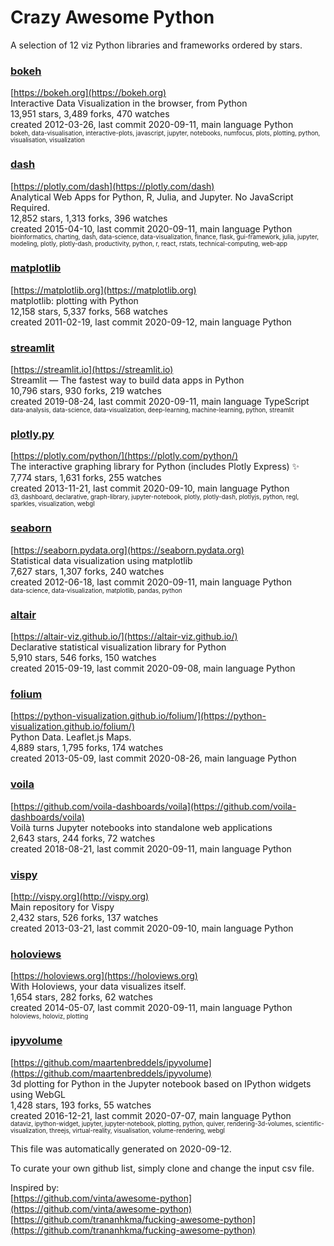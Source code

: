 # Crazy Awesome Python
A selection of 12 viz Python libraries and frameworks ordered by stars.  


### [bokeh](https://github.com/bokeh/bokeh)  
[https://bokeh.org](https://bokeh.org)  
Interactive Data Visualization in the browser, from  Python  
13,951 stars, 3,489 forks, 470 watches  
created 2012-03-26, last commit 2020-09-11, main language Python  
<sub><sup>bokeh, data-visualisation, interactive-plots, javascript, jupyter, notebooks, numfocus, plots, plotting, python, visualisation, visualization</sup></sub>


### [dash](https://github.com/plotly/dash)  
[https://plotly.com/dash](https://plotly.com/dash)  
Analytical Web Apps for Python, R, Julia, and Jupyter. No JavaScript Required.  
12,852 stars, 1,313 forks, 396 watches  
created 2015-04-10, last commit 2020-09-11, main language Python  
<sub><sup>bioinformatics, charting, dash, data-science, data-visualization, finance, flask, gui-framework, julia, jupyter, modeling, plotly, plotly-dash, productivity, python, r, react, rstats, technical-computing, web-app</sup></sub>


### [matplotlib](https://github.com/matplotlib/matplotlib)  
[https://matplotlib.org](https://matplotlib.org)  
matplotlib: plotting with Python  
12,158 stars, 5,337 forks, 568 watches  
created 2011-02-19, last commit 2020-09-12, main language Python  


### [streamlit](https://github.com/streamlit/streamlit)  
[https://streamlit.io](https://streamlit.io)  
Streamlit — The fastest way to build data apps in Python  
10,796 stars, 930 forks, 219 watches  
created 2019-08-24, last commit 2020-09-11, main language TypeScript  
<sub><sup>data-analysis, data-science, data-visualization, deep-learning, machine-learning, python, streamlit</sup></sub>


### [plotly.py](https://github.com/plotly/plotly.py)  
[https://plotly.com/python/](https://plotly.com/python/)  
The interactive graphing library for Python (includes Plotly Express) :sparkles:  
7,774 stars, 1,631 forks, 255 watches  
created 2013-11-21, last commit 2020-09-10, main language Python  
<sub><sup>d3, dashboard, declarative, graph-library, jupyter-notebook, plotly, plotly-dash, plotlyjs, python, regl, sparkles, visualization, webgl</sup></sub>


### [seaborn](https://github.com/mwaskom/seaborn)  
[https://seaborn.pydata.org](https://seaborn.pydata.org)  
Statistical data visualization using matplotlib  
7,627 stars, 1,307 forks, 240 watches  
created 2012-06-18, last commit 2020-09-11, main language Python  
<sub><sup>data-science, data-visualization, matplotlib, pandas, python</sup></sub>


### [altair](https://github.com/altair-viz/altair)  
[https://altair-viz.github.io/](https://altair-viz.github.io/)  
Declarative statistical visualization library for Python  
5,910 stars, 546 forks, 150 watches  
created 2015-09-19, last commit 2020-09-08, main language Python  


### [folium](https://github.com/python-visualization/folium)  
[https://python-visualization.github.io/folium/](https://python-visualization.github.io/folium/)  
Python Data. Leaflet.js Maps.   
4,889 stars, 1,795 forks, 174 watches  
created 2013-05-09, last commit 2020-08-26, main language Python  


### [voila](https://github.com/voila-dashboards/voila)  
[https://github.com/voila-dashboards/voila](https://github.com/voila-dashboards/voila)  
Voilà turns Jupyter notebooks into standalone web applications  
2,643 stars, 244 forks, 72 watches  
created 2018-08-21, last commit 2020-09-11, main language Python  


### [vispy](https://github.com/vispy/vispy)  
[http://vispy.org](http://vispy.org)  
Main repository for Vispy  
2,432 stars, 526 forks, 137 watches  
created 2013-03-21, last commit 2020-09-10, main language Python  


### [holoviews](https://github.com/holoviz/holoviews)  
[https://holoviews.org](https://holoviews.org)  
With Holoviews, your data visualizes itself.  
1,654 stars, 282 forks, 62 watches  
created 2014-05-07, last commit 2020-09-11, main language Python  
<sub><sup>holoviews, holoviz, plotting</sup></sub>


### [ipyvolume](https://github.com/maartenbreddels/ipyvolume)  
[https://github.com/maartenbreddels/ipyvolume](https://github.com/maartenbreddels/ipyvolume)  
3d plotting for Python in the Jupyter notebook based on IPython widgets using WebGL  
1,428 stars, 193 forks, 55 watches  
created 2016-12-21, last commit 2020-07-07, main language Python  
<sub><sup>dataviz, ipython-widget, jupyter, jupyter-notebook, plotting, python, quiver, rendering-3d-volumes, scientific-visualization, threejs, virtual-reality, visualisation, volume-rendering, webgl</sup></sub>


This file was automatically generated on 2020-09-12.  

To curate your own github list, simply clone and change the input csv file.  

Inspired by:  
[https://github.com/vinta/awesome-python](https://github.com/vinta/awesome-python)  
[https://github.com/trananhkma/fucking-awesome-python](https://github.com/trananhkma/fucking-awesome-python)  